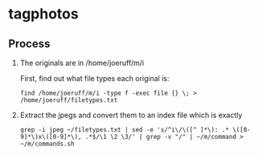 # tagphotos

## Process

1. The originals are in /home/joeruff/m/i

   First, find out what file types each original is:
   
   ```
   find /home/joeruff/m/i -type f -exec file {} \; > /home/joeruff/filetypes.txt
   ```
   
2. Extract the jpegs and convert them to an index file which is exactly 

   ```
   grep -i jpeg ~/filetypes.txt | sed -e 's/^i\/\([^ ]*\): .* \([0-9]*\)x\([0-9]*\), .*$/\1 \2 \3/' | grep -v "/" | ~/m/command > ~/m/commands.sh
   ```
